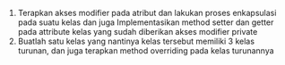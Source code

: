 1. Terapkan akses modifier pada atribut dan lakukan proses enkapsulasi pada suatu kelas dan juga Implementasikan method setter dan getter pada attribute kelas yang sudah
diberikan akses modifier private
2. Buatlah satu kelas yang nantinya kelas tersebut memiliki 3 kelas turunan, dan juga terapkan method overriding pada kelas turunannya
